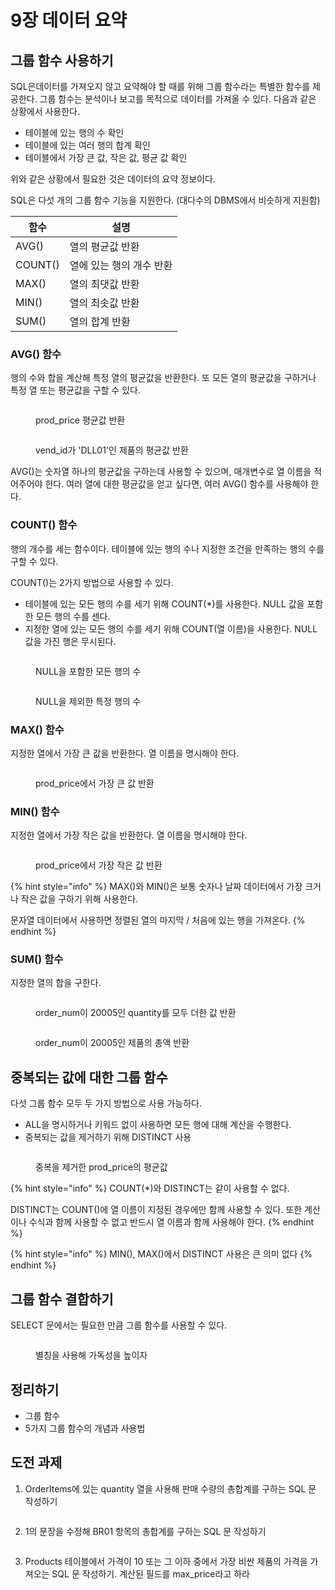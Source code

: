 # 9장 데이터 요약

## 그룹 함수 사용하기

SQL은데이터를 가져오지 않고 요약해야 할 때를 위해 그룹 함수라는 특별한 함수를 제공한다. 그룹 함수는 분석이나 보고를 목적으로 데이터를 가져올 수 있다. 다음과 같은 상황에서 사용한다.

* 테이블에 있는 행의 수 확인
* 테이블에 있는 여러 행의 합계 확인
* 테이블에서 가장 큰 값, 작은 값, 평균 값 확인

위와 같은 상황에서 필요한 것은 데이터의 요약 정보이다.



SQL은 다섯 개의 그룹 함수 기능을 지원한다. (대다수의 DBMS에서 비슷하게 지원함)

| 함수      | 설명             |
| ------- | -------------- |
| AVG()   | 열의 평균값 반환      |
| COUNT() | 열에 있는 행의 개수 반환 |
| MAX()   | 열의 최댓값 반환      |
| MIN()   | 열의 최솟값 반환      |
| SUM()   | 열의 합계 반환       |



### AVG() 함수

행의 수와 합을 계산해 특정 열의 평균값을 반환한다. 또 모든 열의 평균값을 구하거나 특정 열 또는 평균값을 구할 수 있다.

<figure><img src="../../.gitbook/assets/image.png" alt=""><figcaption><p>prod_price 평균값 반환</p></figcaption></figure>

<figure><img src="../../.gitbook/assets/image (1).png" alt=""><figcaption><p>vend_id가 'DLL01'인 제품의 평균값 반환</p></figcaption></figure>

AVG()는 숫자열 하나의 평균값을 구하는데 사용할 수 있으며, 매개변수로 열 이름을 적어주어야 한다. 여러 열에 대한 평균값을 얻고 싶다면, 여러 AVG() 함수를 사용해야 한다.



### COUNT() 함수

행의 개수를 세는 함수이다. 테이블에 있는 행의 수나 지정한 조건을 만족하는 행의 수를 구할 수 있다.

COUNT()는 2가지 방법으로 사용할 수 있다.

* 테이블에 있는 모든 행의 수를 세기 위해 COUNT(\*)를 사용한다. NULL 값을 포함한 모든 행의 수를 센다.
* 지정한 열에 있는 모든 행의 수를 세기 위해 COUNT(열 이름)을 사용한다. NULL 값을 가진 행은 무시된다.

<figure><img src="../../.gitbook/assets/image (2).png" alt=""><figcaption><p>NULL을 포함한 모든 행의 수</p></figcaption></figure>

<figure><img src="../../.gitbook/assets/image (3).png" alt=""><figcaption><p>NULL을 제외한 특정 행의 수</p></figcaption></figure>



### MAX() 함수

지정한 열에서 가장 큰 값을 반환한다. 열 이름을 명시해야 한다.

<figure><img src="../../.gitbook/assets/image (4).png" alt=""><figcaption><p>prod_price에서 가장 큰 값 반환</p></figcaption></figure>



### MIN() 함수

지정한 열에서 가장 작은 값을 반환한다. 열 이름을 명시해야 한다.

<figure><img src="../../.gitbook/assets/image (6).png" alt=""><figcaption><p>prod_price에서 가장 작은 값 반환</p></figcaption></figure>



{% hint style="info" %}
MAX()와 MIN()은 보통 숫자나 날짜 데이터에서 가장 크거나 작은 값을 구하기 위해 사용한다.

문자열 데이터에서 사용하면 정렬된 열의 마지막 / 처음에 있는 행을 가져온다.
{% endhint %}



### SUM() 함수

지정한 열의 합을 구한다.

<figure><img src="../../.gitbook/assets/image (7).png" alt=""><figcaption><p>order_num이 20005인 quantity를 모두 더한 값 반환</p></figcaption></figure>

<figure><img src="../../.gitbook/assets/image (8).png" alt=""><figcaption><p>order_num이 20005인 제품의 총액 반환</p></figcaption></figure>



## 중복되는 값에 대한 그룹 함수

다섯 그룹 함수 모두 두 가지 방법으로 사용 가능하다.

* ALL을 명시하거나 키워드 없이 사용하면 모든 행에 대해 계산을 수행한다.
* 중복되는 값을 제거하기 위해 DISTINCT 사용

<figure><img src="../../.gitbook/assets/image (9).png" alt=""><figcaption><p>중복을 제거한 prod_price의 평균값</p></figcaption></figure>

{% hint style="info" %}
COUNT(\*)와 DISTINCT는 같이 사용할 수 없다.

DISTINCT는 COUNT()에 열 이름이 지정된 경우에만 함께 사용할 수 있다. 또한 계산이나 수식과 함께 사용할 수 없고 반드시 열 이름과 함께 사용해야 한다.
{% endhint %}

{% hint style="info" %}
MIN(), MAX()에서 DISTINCT 사용은 큰 의미 없다
{% endhint %}



## 그룹 함수 결합하기

SELECT 문에서는 필요한 만큼 그룹 함수를 사용할 수 있다.

<figure><img src="../../.gitbook/assets/image (10).png" alt=""><figcaption><p>별칭을 사용해 가독성을 높이자</p></figcaption></figure>



## 정리하기

* 그룹 함수
* 5가지 그룹 함수의 개념과 사용법



## 도전 과제

1. OrderItems에 있는 quantity 열을 사용해 판매 수량의 총합계를 구하는 SQL 문 작성하기

<figure><img src="../../.gitbook/assets/image (11).png" alt=""><figcaption></figcaption></figure>



2. 1의 문장을 수정해 BR01 항목의 총합계를 구하는 SQL 문 작성하기

<figure><img src="../../.gitbook/assets/image (12).png" alt=""><figcaption></figcaption></figure>



3. Products 테이블에서 가격이 10 또는 그 이하 중에서 가장 비싼 제품의 가격을 가져오는 SQL 문 작성하기. 계산된 필드를 max\_price라고 하라

<figure><img src="../../.gitbook/assets/image (13).png" alt=""><figcaption></figcaption></figure>

